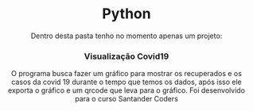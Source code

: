 <div align="center">
  <h1>Python</h1>
  <p>Dentro desta pasta tenho no momento apenas um projeto:<p>
  <h3>Visualização Covid19</h3>
  <p>O programa busca fazer um gráfico para mostrar os recuperados e os casos da covid 19 durante o tempo que temos os dados, após isso ele exporta o gráfico e um qrcode que leva para o gráfico. Foi desenvolvido para o curso Santander Coders</p>
</div>
